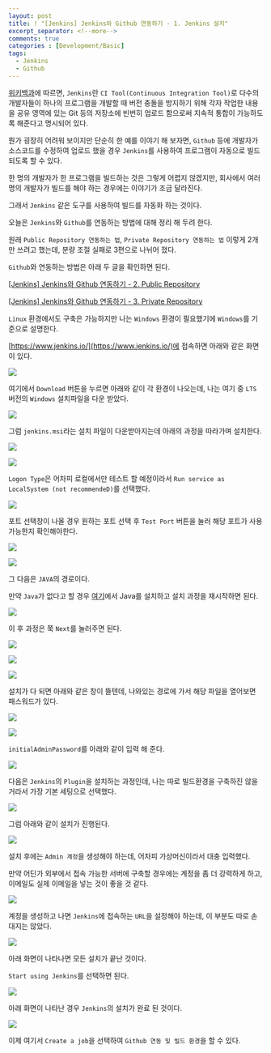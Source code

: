 ```yaml
---
layout: post
title: ! "[Jenkins] Jenkins와 Github 연동하기 - 1. Jenkins 설치"
excerpt_separator: <!--more-->
comments: true
categories : [Development/Basic]
tags:
  - Jenkins
  - Github
---
```


[위키백과](https://ko.wikipedia.org/wiki/%EC%A0%A0%ED%82%A8%EC%8A%A4_(%EC%86%8C%ED%94%84%ED%8A%B8%EC%9B%A8%EC%96%B4))에 따르면, `Jenkins`란 `CI Tool(Continuous Integration Tool)`로 다수의 개발자들이 하나의 프로그램을 개발할 때 버전 충돌을 방지하기 위해 각자 작업한 내용을 공유 영역에 있는 Git 등의 저장소에 빈번히 업로드 함으로써 지속적 통합이 가능하도록 해준다고 명시되어 있다.  

<!--more-->

뭔가 굉장히 어려워 보이지만 단순히 한 예를 이야기 해 보자면, `Github` 등에 개발자가 소스코드를 수정하여 업로드 했을 경우 `Jenkins`를 사용하여 프로그램이 자동으로 빌드되도록 할 수 있다.  

한 명의 개발자가 한 프로그램을 빌드하는 것은 그렇게 어렵지 않겠지만, 회사에서 여러 명의 개발자가 빌드를 해야 하는 경우에는 이야기가 조금 달라진다.  

그래서 `Jenkins` 같은 도구를 사용하여 빌드를 자동화 하는 것이다.  

오늘은 `Jenkins`와 `Github`를 연동하는 방법에 대해 정리 해 두려 한다.  

원래 `Public Repository 연동하는 법`, `Private Repository 연동하는 법` 이렇게 2개만 쓰려고 했는데, 분량 조절 실패로 3편으로 나뉘어 졌다.  

`Github`와 연동하는 방법은 아래 두 글을 확인하면 된다.  

[[Jenkins] Jenkins와 Github 연동하기 - 2. Public Repository](https://mingzz1.github.io/development/basic/2021/04/18/jenkins_with_public_repo.html)  

[[Jenkins] Jenkins와 Github 연동하기 - 3. Private Repository](https://mingzz1.github.io/development/basic/2021/04/19/jenkins_with_private_repo.html)  

`Linux` 환경에서도 구축은 가능하지만 나는 `Windows` 환경이 필요했기에 `Windows`를 기준으로 설명한다.  

[https://www.jenkins.io/](https://www.jenkins.io/)에 접속하면 아래와 같은 화면이 있다.  

![](/images/development/jenkins/install/install_01.png)  

여기에서 `Download` 버튼을 누르면 아래와 같이 각 환경이 나오는데, 나는 여기 중 `LTS` 버전의 `Windows` 설치파일을 다운 받았다.  

![](/images/development/jenkins/install/install_02.png)  

그럼 `jenkins.msi`라는 설치 파일이 다운받아지는데 아래의 과정을 따라가며 설치한다.  

![](/images/development/jenkins/install/install_03.png)  

![](/images/development/jenkins/install/install_04.png)  

`Logon Type`은 어차피 로컬에서만 테스트 할 예정이라서 `Run service as LocalSystem (not recommendeD)`를 선택했다.  

![](/images/development/jenkins/install/install_05.png)  

포트 선택창이 나올 경우 원하는 포트 선택 후 `Test Port` 버튼을 눌러 해당 포트가 사용 가능한지 확인해야한다.  

![](/images/development/jenkins/install/install_06.png)  

![](/images/development/jenkins/install/install_07.png)  

그 다음은 `JAVA`의 경로이다.  

만약 `Java`가 없다고 할 경우 [여기](https://www.oracle.com/kr/java/technologies/javase/javase-jdk8-downloads.html)에서 Java를 설치하고 설치 과정을 재시작하면 된다.  

![](/images/development/jenkins/install/install_08.png)  

이 후 과정은 쭉 `Next`를 눌러주면 된다.  

![](/images/development/jenkins/install/install_09.png)  

![](/images/development/jenkins/install/install_10.png)  

![](/images/development/jenkins/install/install_11.png)  

설치가 다 되면 아래와 같은 창이 뜰텐데, 나와있는 경로에 가서 해당 파일을 열어보면 패스워드가 있다.  

![](/images/development/jenkins/install/install_12.png)  

![](/images/development/jenkins/install/install_13.png)  

`initialAdminPassword`를 아래와 같이 입력 해 준다.  

![](/images/development/jenkins/install/install_14.png)  

다음은 `Jenkins`의 `Plugin`을 설치하는 과정인데, 나는 따로 빌드환경을 구축하진 않을거라서 가장 기본 세팅으로 선택했다.  

![](/images/development/jenkins/install/install_15.png)  

그럼 아래와 같이 설치가 진행된다.  

![](/images/development/jenkins/install/install_16.png)  

설치 후에는 `Admin 계정`을 생성해야 하는데, 어차피 가상머신이라서 대충 입력했다.  

만약 어딘가 외부에서 접속 가능한 서버에 구축할 경우에는 계정을 좀 더 강력하게 하고, 이메일도 실제 이메일을 넣는 것이 좋을 것 같다.  

![](/images/development/jenkins/install/install_17.png)  

계정을 생성하고 나면 `Jenkins`에 접속하는 `URL`을 설정해야 하는데, 이 부분도 따로 손대지는 않았다.  

![](/images/development/jenkins/install/install_18.png)  

아래 화면이 나타나면 모든 설치가 끝난 것이다.  

`Start using Jenkins`를 선택하면 된다.  

![](/images/development/jenkins/install/install_19.png)  

아래 화면이 나타난 경우 `Jenkins`의 설치가 완료 된 것이다.  

![](/images/development/jenkins/install/install_20.png)  

이제 여기서 `Create a job`을 선택하여 `Github 연동 및 빌드 환경`을 할 수 있다.  